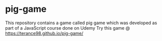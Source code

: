 # pig-game
This repository contains a game called pig game which was developed as part of a JavaScript course done on Udemy
Try this game @ https://terance98.github.io/pig-game/
